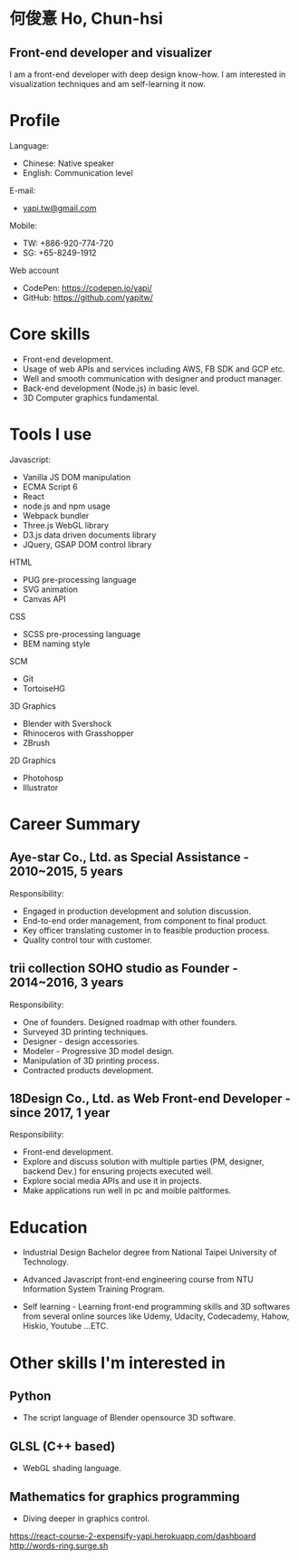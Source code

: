 # 何俊憙 Ho, Chun-hsi
## Front-end developer and visualizer
I am a front-end developer with deep design know-how.
I am interested in visualization techniques and am self-learning it now.

# Profile
Language: 
* Chinese: Native speaker
* English: Communication level

E-mail:
* yapi.tw@gmail.com

Mobile:
* TW: +886-920-774-720
* SG: +65-8249-1912

Web account
* CodePen: https://codepen.io/yapi/
* GitHub: https://github.com/yapitw/

# Core skills

* Front-end development.
* Usage of web APIs and services including AWS, FB SDK and GCP etc.
* Well and smooth communication with designer and product manager.
* Back-end development (Node.js) in basic level.
* 3D Computer graphics fundamental.

# Tools I use

Javascript:
* Vanilla JS DOM manipulation
* ECMA Script 6
* React
* node.js and npm usage
* Webpack bundler
* Three.js WebGL library
* D3.js data driven documents library
* JQuery, GSAP DOM control library

HTML
* PUG pre-processing language
* SVG animation
* Canvas API

CSS
* SCSS pre-processing language
* BEM naming style

SCM
* Git
* TortoiseHG

3D Graphics
* Blender with Svershock
* Rhinoceros with Grasshopper
* ZBrush

2D Graphics
* Photohosp
* Illustrator

# Career Summary

## Aye-star Co., Ltd. as Special Assistance - 2010~2015, 5 years
Responsibility:
* Engaged in production development and solution discussion.
* End-to-end order management, from component to final product.
* Key officer translating customer in to feasible production process.
* Quality control tour with customer.

## trii collection SOHO studio as Founder - 2014~2016, 3 years
Responsibility:
* One of founders. Designed roadmap with other founders.
* Surveyed 3D printing techniques.
* Designer - design accessories.
* Modeler - Progressive 3D model design.
* Manipulation of 3D printing process.
* Contracted products development.

## 18Design Co., Ltd. as Web Front-end Developer - since 2017, 1 year
Responsibility:
* Front-end development.
* Explore and discuss solution with multiple parties (PM, designer, backend Dev.) for ensuring projects executed well.
* Explore social media APIs and use it in projects.
* Make applications run well in pc and moible paltformes.

# Education
* Industrial Design Bachelor degree from National Taipei University of Technology.

* Advanced Javascript front-end engineering course
from NTU Information System Training Program.

* Self learning -
Learning front-end programming skills and 3D softwares from several online sources like Udemy, Udacity, Codecademy, Hahow, Hiskio, Youtube ...ETC.

# Other skills I'm interested in
## Python
* The script language of Blender opensource 3D software.

## GLSL (C++ based)
* WebGL shading language.

## Mathematics for graphics programming
* Diving deeper in graphics control.


https://react-course-2-expensify-yapi.herokuapp.com/dashboard
http://words-ring.surge.sh
